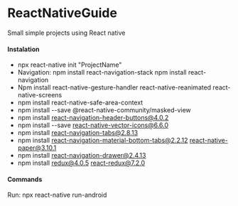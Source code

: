 # ReactNativeGuide
Small simple projects using React native

#### Instalation 
* npx react-native init "ProjectName"
* Navigation: npm install react-navigation-stack npm install react-navigation
* Npm install react-native-gesture-handler react-native-reanimated react-native-screens
* npm install react-native-safe-area-context
* npm install --save @react-native-community/masked-view
* npm install react-navigation-header-buttons@4.0.2
* npm install --save react-native-vector-icons@6.6.0
* npm install react-navigation-tabs@2.8.13
* npm install react-navigation-material-bottom-tabs@2.2.12 react-native-paper@3.10.1
* npm install react-navigation-drawer@2.4.13
* npm install redux@4.0.5 react-redux@7.2.0

#### Commands

Run: npx react-native run-android

